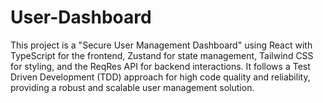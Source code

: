 # User-Dashboard
This project is a "Secure User Management Dashboard" using React with TypeScript for the frontend, Zustand for state management, Tailwind CSS for styling, and the ReqRes API for backend interactions. It follows a Test Driven Development (TDD) approach for high code quality and reliability, providing a robust and scalable user management solution.
